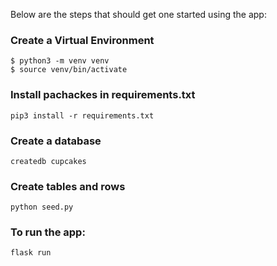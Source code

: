 Below are the steps that should get one started using the app:

### Create a Virtual Environment

```console
$ python3 -m venv venv
$ source venv/bin/activate
```

### Install pachackes in requirements.txt
```console
pip3 install -r requirements.txt
```


### Create a database

```console
createdb cupcakes
```

### Create tables and rows

```console
python seed.py
```

### To run the app:

```console
flask run 
```